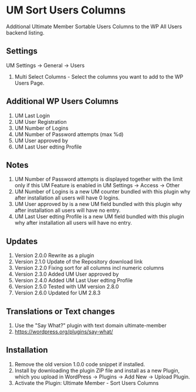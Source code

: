 # UM Sort Users Columns
Additional Ultimate Member Sortable Users Columns to the WP All Users backend listing.

## Settings 
UM Settings -> General -> Users
1. Multi Select Columns - Select the columns you want to add to the WP Users Page.

## Additional WP Users Columns
1. UM Last Login
2. UM User Registration
3. UM Number of Logins
4. UM Number of Password attempts (max %d)
5. UM User approved by
6. UM Last User edting Profile

## Notes
1. UM Number of Password attempts is displayed together with the limit only if this UM Feature is enabled in UM Settings -> Access -> Other
2. UM Number of Logins is a new UM counter bundled with this plugin why after installation all users will have 0 logins.
3. UM User approved by is a new UM field bundled with this plugin why after installation all users will have no entry.
4. UM Last User edting Profile is a new UM field bundled with this plugin why after installation all users will have no entry.

## Updates
1. Version 2.0.0 Rewrite as a plugin
2. Version 2.1.0 Update of the Repository download link
3. Version 2.2.0 Fixing sort for all columns incl numeric columns
4. Version 2.3.0 Added UM User approved by
5. Version 2.4.0 Added UM Last User edting Profile
6. Version 2.5.0 Tested with UM version 2.8.0
7. Version 2.6.0 Updated for UM 2.8.3

## Translations or Text changes
1. Use the "Say What?" plugin with text domain ultimate-member
2. https://wordpress.org/plugins/say-what/

## Installation
1. Remove the old version 1.0.0 code snippet if installed.
2. Install by downloading the plugin ZIP file and install as a new Plugin, which you upload in WordPress -> Plugins -> Add New -> Upload Plugin.
3. Activate the Plugin: Ultimate Member - Sort Users Columns
